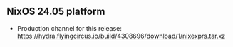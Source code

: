 ## NixOS 24.05 platform
- Production channel for this release: https://hydra.flyingcircus.io/build/4308696/download/1/nixexprs.tar.xz